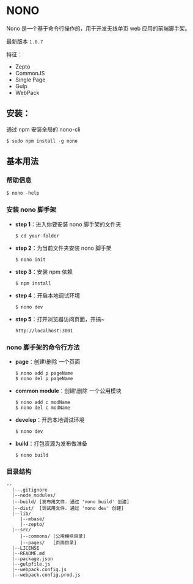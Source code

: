# NONO 

Nono 是一个基于命令行操作的，用于开发无线单页 web 应用的前端脚手架。 

最新版本 `1.0.7`

特征：

  - Zepto
  - CommonJS
  - Single Page
  - Gulp
  - WebPack

## 安装：

通过 npm 安装全局的 nono-cli 

```shell
$ sudo npm install -g nono
```

## 基本用法

### 帮助信息

```shell
$ nono -help
```

### 安装 nono 脚手架

 - **step 1**：进入你要安装 nono 脚手架的文件夹

    ```shell
    $ cd your-folder
    ```
 
 - **step 2**：为当前文件夹安装 nono 脚手架
 
    ```shell
    $ nono init
    ```
- **step 3**：安装 npm 依赖

    ```shell
    $ npm install
    ```

- **step 4**：开启本地调试环境

    ```shell
    $ nono dev
    ```    
    
- **step 5**：打开浏览器访问页面，开搞~

    ```
    http://localhost:3001
    ```   

### nono 脚手架的命令行方法

- **page**：创建\删除 一个页面

    ```shell
    $ nono add p pageName
    $ nono del p pageName
    ```
- **common module**：创建\删除 一个公用模块

    ```shell
    $ nono add c modName
    $ nono del c modName
    ```
    
- **develep**：开启本地调试环境

    ```shell
    $ nono dev
    ```

- **build**：打包资源为发布做准备

    ```shell
    $ nono build
    ```
    
### 目录结构

```
--
  |--.gitignore
  |--node_modules/ 
  |--build/ [发布用文件. 通过 'nono build' 创建]
  |--dist/  [调试用文件. 通过 'nono dev' 创建]
  |--lib/
     |--mbase/
     |--zepto/
  |--src/
     |--commons/ [公用模块目录]
     |--pages/   [页面目录]
  |--LICENSE
  |--README.md
  |--package.json
  |--gulpfile.js
  |--webpack.config.js
  |--webpack.config.prod.js
```
